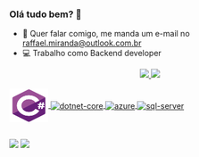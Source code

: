 ### Olá tudo bem? 👋
- 📧 Quer falar comigo, me manda um e-mail no raffael.miranda@outlook.com.br
- 💻 Trabalho como Backend developer


<div align="center">
  <a href="https://github.com/raffaelmiranda">
  <img height="180em" src="https://github-readme-stats.vercel.app/api?username=raffaelmiranda&show_icons=true&theme=github_dark&include_all_commits=true&count_private=true"/>
  <img height="180em" src="https://github-readme-stats.vercel.app/api/top-langs/?username=raffaelmiranda&layout=compact&langs_count=7&theme=github_dark"/>
</div>
<div style="display: inline_block"><br>
  <img align="center" alt="csharp" height="60" width="70" src="https://raw.githubusercontent.com/devicons/devicon/master/icons/csharp/csharp-original.svg">
  <img align="center" alt="dotnet-core" height="60" width="70" src="https://cdn.jsdelivr.net/gh/devicons/devicon/icons/dotnetcore/dotnetcore-original.svg">
  <img align="center" alt="azure" height="60" width="70" src="https://cdn.jsdelivr.net/gh/devicons/devicon/icons/azure/azure-original.svg">
  <img align="center" alt="sql-server" height="60" width="70" src="https://cdn.jsdelivr.net/gh/devicons/devicon/icons/microsoftsqlserver/microsoftsqlserver-plain.svg">
</div>
  
  ##
 
<div> 
  <a href ="mailto:raffael.miranda@outlook.com.br"><img src="https://img.shields.io/badge/-Gmail-%23333?style=for-the-badge&logo=gmail&logoColor=white" target="_blank"></a>
  <a href="https://www.linkedin.com/in/raffaelmiranda/" target="_blank"><img src="https://img.shields.io/badge/-LinkedIn-%230077B5?style=for-the-badge&logo=linkedin&logoColor=white" target="_blank"></a> 
</div>
